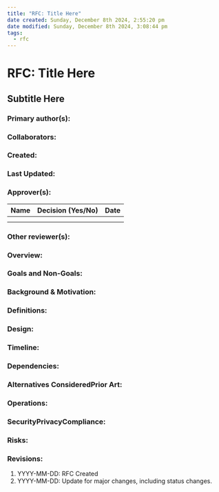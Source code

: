 ```yaml
---
title: "RFC: Title Here"
date created: Sunday, December 8th 2024, 2:55:20 pm
date modified: Sunday, December 8th 2024, 3:08:44 pm
tags:
  - rfc
---
```


# RFC: Title Here

## Subtitle Here

<!-- Delete notes in italics. Remove sections that are not applicable.-->
### Primary author(s):

<!-- Who Owns This Document and Should Be Contacted about It?-->

### Collaborators:
<!-- anyone who contributed but isn’t a primary author.-->

### Created:
### Last Updated:
### Approver(s):

| Name | Decision (Yes/No) | Date |
| ---- | ----------------- | ---- |
|      |                   |      |
|      |                   |      |

### Other reviewer(s):
<!-- people whose comments would be helpful but who don’t need to approve.-->

### Overview:
<!-- If someone only reads this far, what do you want them to know?-->

### Goals and Non-Goals:
<!-- What problems are you trying to solve? What problems are you not trying to solve? Some common software qualities [here](https:en.wikipedia.orgwikiList_of_system_quality_attributes) -->

### Background & Motivation:
<!-- What is the current state of the world? Why is this change being proposed?-->

### Definitions:
<!-- Define any key terms or internal names here.-->

### Design:
<!-- What exactly are you doing? Include architecture and process diagrams. This is typically the longest part of the RFC.-->

### Timeline:
<!-- What is the proposed timeline for the implementation?-->

### Dependencies:
<!-- What existing internal and external systems does this one depend on? How will it use them?-->

### Alternatives ConsideredPrior Art:
<!-- What other approaches did you consider? What existing solutions are close but not quite right? How will this project replace or integrate with the alternatives?-->

### Operations:
<!-- Are you adding any new regular human processes or extra work for any teams? If this is a new system, who will run it?-->

### SecurityPrivacyCompliance:
<!-- What security/privacy/compliance aspects should be considered?
If you're not certain, never assume there aren’t any. Always talk to the security team.-->

### Risks:
<!-- What known risks exist? What factors may complicate your project? Include: security, complexity, compatibility, latency, service immaturity, lack of team expertise, etc.-->

### Revisions:
1. YYYY-MM-DD: RFC Created
2. YYYY-MM-DD: Update for major changes, including status changes.
